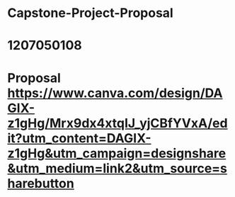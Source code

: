 # Capstone-Project-Proposal
# 1207050108 

# Proposal https://www.canva.com/design/DAGIX-z1gHg/Mrx9dx4xtqIJ_yjCBfYVxA/edit?utm_content=DAGIX-z1gHg&utm_campaign=designshare&utm_medium=link2&utm_source=sharebutton
